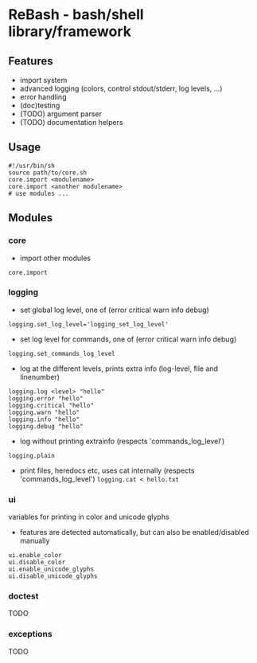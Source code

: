 # ReBash - bash/shell library/framework
## Features
- import system
- advanced logging (colors, control stdout/stderr, log levels, ...)
- error handling
- (doc)testing
- (TODO) argument parser
- (TODO) documentation helpers

## Usage
```
#!/usr/bin/sh
source path/to/core.sh
core.import <modulename>
core.import <another modulename>
# use modules ...
```

## Modules
### core
- import other modules

`core.import`

### logging
- set global log level, one of (error critical warn info debug)
    
`logging.set_log_level='logging_set_log_level'`
- set log level for commands, one of (error critical warn info debug)
    
`logging.set_commands_log_level`
- log at the different levels, prints extra info (log-level, file and linenumber)
    
```
logging.log <level> "hello"
logging.error "hello"
logging.critical "hello"
logging.warn "hello"
logging.info "hello"
logging.debug "hello"
```
- log without printing extrainfo (respects 'commands_log_level')
    
`logging.plain`
- print files, heredocs etc, uses cat internally (respects 'commands_log_level')
`logging.cat < hello.txt`

### ui
variables for printing in color and unicode glyphs
- features are detected automatically, but can also be enabled/disabled manually
```    
ui.enable_color
ui.disable_color
ui.enable_unicode_glyphs
ui.disable_unicode_glyphs
```

### doctest
TODO

### exceptions
TODO
